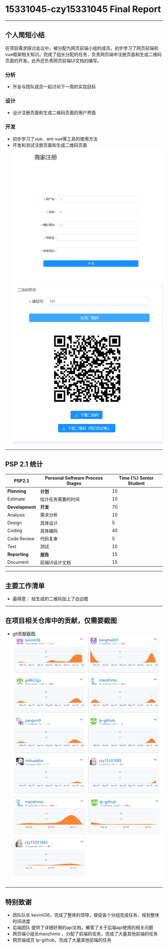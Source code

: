 # 15331045-czy15331045 Final Report

---
## 个人简短小结

在项目需求探讨会议中，被分配为网页前端小组的成员。初步学习了网页前端和vue框架相关知识。完成了组长分配的任务，负责网页端中注册页面和生成二维码页面的开发。此外还负责网页前端UI文档的编写。

### 分析

- 开会与团队成员一起讨论下一周的实现目标

### 设计

- 设计注册页面和生成二维码页面的用户界面

### 开发

- 初步学习了vue、ant-vue等工具的使用方法
- 开发和测试注册页面和生成二维码页面
![01](../pic/Final-Report-czy15331045/01.PNG)
![02](../pic/Final-Report-czy15331045/02.png)

---
## PSP 2.1 统计

PSP2.1       | Personal Software Process Stages| Time (%) Senior Student |
------------ | ------------------------------- | ----------------------- |
**Planning** | **计划** | 10 
Estimate  | 估计任务需要的时间 | 10 
**Development**  | **开发** | 70 
Analysis   | 需求分析 | 10 
Design| 具体设计 | 5
Coding| 具体编码 | 40 
Code Review| 代码复审 | 5 
Test| 测试 | 10 
**Reporting** | **报告** | 15 
Document | 前端UI设计文档 | 15 

---
## 主要工作清单

- 最得意： 给生成的二维码加上了白边框

---
## 在项目相关仓库中的贡献，仅需要截图

- git贡献截图
![03](../pic/Final-Report-czy15331045/03.PNG)
![04](../pic/Final-Report-czy15331045/04.PNG)

---
## 特别致谢
- 团队队长 kevinli36，完成了整体的领导，督促各个分组完成任务，规划整体时间进度
- 后端团队 提供了详细好用的api文档，解答了关于后端api使用的相关问题
- 网页端小组长maozhimo ，分配了前端的任务，完成了大量其他前端的任务
- 网页端成员 lp-github，完成了大量其他前端的任务
